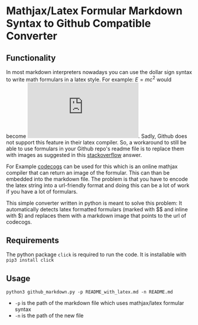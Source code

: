 # Mathjax/Latex Formular Markdown Syntax to Github Compatible Converter

## Functionality
In most markdown interpreters nowadays you can use the dollar sign syntax to write math formulars in a latex style. For example: $E = mc^2$ would become ![equation](https://latex.codecogs.com/gif.latex?E%20%3D%20mc%5E2). Sadly, Github does not support this feature in their latex compiler. So, a workaround to still be able to use formulars in your Github repo's readme file is to replace them with images as suggested in this [stackoverflow](https://stackoverflow.com/questions/12502440/markdown-formula-display-in-github) answer.

For Example [codecogs](https://www.codecogs.com/latex/about.php) can be used for this which is an online mathjax compiler that can return an image of the formular. This can than be embedded into the markdown file.
The problem is that you have to encode the latex string into a url-friendly format and doing this can be a lot of work if you have a lot of formulars.

This simple converter written in python is meant to solve this problem: It automatically detects latex formatted formulars (marked with $$ and inline with $) and replaces them with a markdown image that points to the url of codecogs.

## Requirements
The python package `click` is required to run the code. It is installable with `pip3 install click`

## Usage
`python3 github_markdown.py -p README_with_latex.md -n README.md`

* `-p` is the path of the markdown file which uses mathjax/latex formular syntax
* `-n` is the path of the new file

